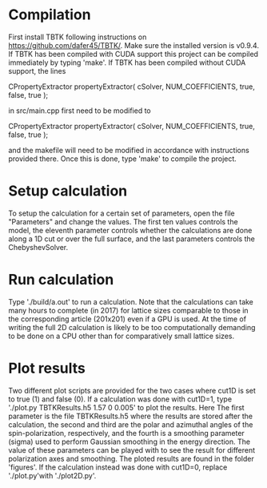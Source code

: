 # Compilation  
First install TBTK following instructions on https://github.com/dafer45/TBTK/.
Make sure the installed version is v0.9.4. If TBTK has been compiled with CUDA
support this project can be compiled immediately by typing 'make'. If TBTK has
been compiled without CUDA support, the lines

CPropertyExtractor propertyExtractor(
	cSolver,
	NUM_COEFFICIENTS,
	true,
	false,
	true
);

in src/main.cpp first need to be modified to 

CPropertyExtractor propertyExtractor(
	cSolver,
	NUM_COEFFICIENTS,
	true,
	false,
	true
);

and the makefile will need to be modified in accordance with instructions
provided there. Once this is done, type 'make' to compile the project.

# Setup calculation
To setup the calculation for a certain set of parameters, open the file
"Parameters" and change the values. The first ten values controls the model,
the eleventh parameter controls whether the calculations are done along a 1D
cut or over the full surface, and the last parameters controls the
ChebyshevSolver.

# Run calculation
Type './build/a.out' to run a calculation. Note that the calculations can take
many hours to complete (in 2017) for lattice sizes comparable to those in the
corresponding article (201x201) even if a GPU is used. At the time of writing
the full 2D calculation is likely to be too computationally demanding to be
done on a CPU other than for comparatively small lattice sizes.

# Plot results
Two different plot scripts are provided for the two cases where cut1D is set
to true (1) and false (0). If a calculation was done with cut1D=1, type
'./plot.py TBTKResults.h5 1.57 0 0.005' to plot the results. Here The first
parameter is the file TBTKResults.h5 where the results are stored after the
calculation, the second and third are the polar and azimuthal angles of the
spin-polarization, respectively, and the fourth is a smoothing parameter
(sigma) used to perform Gaussian smoothing in the energy direction. The value
of these parameters can be played with to see the result for different
polarization axes and smoothing. The ploted results are found in the folder
'figures'. If the calculation instead was done with cut1D=0, replace
'./plot.py'with './plot2D.py'.
